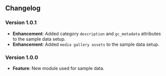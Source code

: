 ## Changelog

### Version 1.0.1
- **Enhancement**: Added category `description` and `gc_metadata` attributes to the sample data setup.
- **Enhancement**: Added `media gallery assets` to the sample data setup.

### Version 1.0.0
- **Feature**: New module used for sample data.
